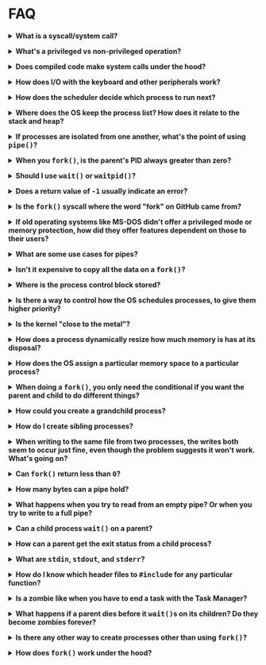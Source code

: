# FAQ

<p><details><summary><b>What is a syscall/system call?</b></summary><p>

From a C programming perspective, you can think of a syscall as a function that
you call to get the OS to do something for you. It looks just like a regular
function, but the behavior is different.

This is not a syscall:

```c
double x = sqrt(2);
```

You don't need any special access to hardware to compute a square root, so that
just happens in _user space_ without involving the OS.

This _is_ a syscall:

```c
int fd = open("file.txt", O_CREAT|O_WRONLY);
```

Opening a file is something a regular user can't do (since they don't have
direct access to the hard disk). The `open()` syscall asks the OS to open the
file on the user's behalf. And the OS can agree or disagree to do that depending
on the user's authority level.

</p></details></p>

<!-- ===================================================================== -->

<p><details><summary><b>What's a privileged vs non-privileged operation?</b></summary><p>

Privileged operations need additional access to hardware or data that the user
is not normally allowed to access.

There are privileged instructions that a CPU won't execute unless in the proper
"supervisor" mode (sometimes called _ring-0_, or _system mode_ or _privileged
mode_).

An example might be accessing a file on a hard disk. A user cannot do this by
talking directly to the hardware. The user must request the OS do it on their
behalf using a syscall.

A non-privileged operation might be something like computing a square root. This
doesn't require any additional access to hardware, and the user program can do
this without asking the OS for anything.

Going between these modes is called a _context switch_. The state of the running
program is saved (so it can be restarted later), and then the OS kernel decides
what to do next. Sometimes it's executing a syscall on a process's behalf. Other
times it's scheduling an entirely different process to run.

```
        User mode           |          Privileged mode
        ---------           |          ---------------
compute square root         |
estimate pi                 |
open a file         <-------+------->    open syscall
compute pi/2                |
write to file       <-------+------->    write syscall
add 3 + 7                   |
```

</p></details></p>

<!-- ===================================================================== -->

<p><details><summary><b>Does compiled code make system calls under the hood?</b></summary><p>

Yes.

Here's an example of a function that runs partly in user space, but then makes a
syscall to complete the work:

```c
printf("%d\n", x);
```

The `printf()` library function does all the hard work of converting `x` into a
string that can be printed, but actually outputting to the screen is a
privileged operation.

So under the hood, `printf()` calls the `write()` syscall to actually perform
the final output.

</p></details></p>

<!-- ===================================================================== -->

<p><details><summary><b>How does I/O with the keyboard and other peripherals work?</b></summary><p>

From a programming standpoint, virtually all I/O in a Unix-like system takes
place through the `read()` and `write()` syscalls. These send and receive arrays
of bytes to and from open files.

One of the files that's open by default is called _standard input_. This is
normally attached to the keyboard.

```c
char buf[10];

read(0, buf, 10); // Read 10 bytes from stdin, file descriptor 0
```

Another is _standard output_, normally attached to the screen.

```c
write(1, "Hello, world!\n", 14); // print to stdout, file descriptor 1
```

In Unix, the `/dev` directory contains a number of special _device files_ that
correspond to physical devices on the system. The usual method of accessing them
involves `open()`ing the file, then interacting with it with `read()`,
`write()`, `ioctl()`, and `fcntl()`. Of course, your user needs permission to
open the device file to make this work.

</p></details></p>

<!-- ===================================================================== -->

<p><details><summary><b>How does the scheduler decide which process to run next?</b></summary><p>

The _scheduler_ is a component inside the OS that decides which process needs to
run next. Your CPU might only have 4 or 8 cores, so it can actually only do that
many things at once.

But a Unix system might have 200 processes running at the same time, and those
200 processes have to be juggled across the few cores a CPU has.

Imagine a room with 200 reporters and they all want to ask the President a
question. But only one can ask a question at a time. The President calls on one
of the reporters to ask a question, answers, then calls on the next one. How
does the President decide which reporter to call on next? That is the job of the
scheduler.

The scheduler looks at all 200 processes and decides which one to run next.

Now, _how_ it decides is up to whatever scheduler algorithm is implemented.
Imagine you were the President selecting which reporter to call on next. There
are a number of algorithms you could use. (Choose randomly, go in order, choose
the ones you personally like the most, etc.)

But a good scheduling algorithm should give CPU time to processes that the user
expects to see a snappy response from, and less time to "background" processes
that can be delayed a bit.

The [multilevel feedback
queue](https://en.wikipedia.org/wiki/Multilevel_feedback_queue) is a popular
scheduling algorithm, but there are [many
others](https://en.wikipedia.org/wiki/Scheduling_(computing)#Scheduling_disciplines).

</p></details></p>

<!-- ===================================================================== -->

<p><details><summary><b>Where does the OS keep the process list? How does it relate to the stack and heap?</b></summary><p>

Since the process list exists _outside_ any processes that are running, it
exists neither in a processes's stack nor in its heap.

From an individual process's perspective on a modern OS, the process thinks it
has all the memory on the entire system to itself. It's an illusion, though,
brought about by the magic of [virtual
memory](https://en.wikipedia.org/wiki/Virtual_memory). This is where the
individual processes's stacks and heaps are kept.

So if the process thinks it has all the RAM, where are the process list and
other OS internals kept?

The OS kernel has its own bit of dedicated memory allocated to it, and all the
internal data (process list, etc.) are kept there.

Regular user processes have zero access to this data, except via syscalls or
some other mechanism that the OS explicitly allows.

</p></details></p>

<!-- ===================================================================== -->

<p><details><summary><b>If processes are isolated from one another, what's the point of using <tt>pipe()</tt>?</b></summary><p>

If you set up the `pipe()` _before_ the `fork()`, then both parent and child
have access to the pipe's file descriptors and they remain connected.

They can then use the pipe to send messages back and forth.

(Pipes are part of a collection of Unix calls known collectively as
_interprocess communication_.)

If you mistakenly call `pipe()` _after_ `fork()`, then the parent and child will
have their on separate, disconnected pipes, and there'd be no point in it.

</p></details></p>

<!-- ===================================================================== -->

<p><details><summary><b>When you <tt>fork()</tt>, is the parent's PID always greater than zero?</b></summary><p>

Yes.

But technically, _all_ PIDs are greater than zero.

`fork()` returns `0` to the child process, but the child process's PID is
some other positive number.

The `0` returned by `fork()` is a _sentinel value_ that allows the program to
determine which process is the parent and which is the child.

Any process can call `getpid()` to find out its PID. It can also call
`getppid()` to get the parent process's PID.

(There is no `getchildpid()` call, though, since a parent might have multiple
child processes. The only way for a parent to know the PID of its children is to
remember them from the return value from `fork()`.)

</p></details></p>

<!-- ===================================================================== -->

<p><details><summary><b>Should I use <tt>wait()</tt> or <tt>waitpid()</tt>?</b></summary><p>

`waitpid()` is just like wait, except it gives you more options. With
`waitpid()`, you can wait for specific processes to exit, or for processes in a
process group. You can also specify if you want the `waitpid()` call to block or
not if there are no zombie children waiting to be reaped.

Example where the calls to `wait()` are identical to `waitpid()`:

```c
wait(NULL);
waitpid(-1, NULL, 0);
```

```c
int status;

wait(&status); // Get exit status from child zombie
waitpid(-1, &status, 0);
```

And here's an example of using `waitpid()` to wait for all children that might
have died, but then continuing to run if there are no zombies remaining.

```c
printf("Reaping zombies...\n");

// WNOHANG causes waitpid() to return 0 if
// there are no zombies remaining:

while (waitpid(-1, NULL, WNOHANG) > 0);

printf("Done reaping zombies.n");
```

Normally `wait()` and `waitpid()` will _block_ (sleep) until they have something
to do. But if you specify `WNOHANG` to `waitpid()`, it will return `0`
immediately if there are no child zombies to reap.

</p></details></p>

<!-- ===================================================================== -->

<p><details><summary><b>Does a return value of <tt>-1</tt> usually indicate an error?</b></summary><p>

It's common in general, and really common with syscalls.

The usual pattern to:

1. Make a syscall.
2. See if the return value is `-1`.
3. Use `perror()` to print an error, or check `errno` to decide what to do.

Example where we try to open a non-existent file for reading:

```c
#include <stdio.h>
#include <stdlib.h>
#include <fcntl.h>

int main(void)
{
    int fd = open("nosuchfile.txt", O_RDONLY);

    if (fd == -1) {
        perror("Error opening file");
        exit(1);
    }
}
```

Output from the above:

```shell
$ ./foo
Error opening file: No such file or directory
```

You can also check the exact value of the `errno` global variable (from
`<errno.h>`) to see what specific error occurred and act on it.

In this example, we try to write to (and maybe create) the `/etc/passwd` file.
Normal users don't have permission to do this. (**NOTE**: don't run this as
`root`!)

```c
#include <stdio.h>
#include <stdlib.h>
#include <fcntl.h>
#include <errno.h>

int main(void)
{
    int fd = open("/etc/passwd", O_CREAT|O_WRONLY);

    if (fd == -1) {
        switch errno {
            case EACCES:
                printf("You don't have permission to open this file.\n");
                break;
            case ENOENT:
                printf("No such file.\n");
                break;
            case ENOSPC:
                printf("Disk full.\n");
                break;
            default:
                perror("Error opening file");
                break;
        }
        exit(1);
    }
}
```

When a normal user runs this, they see:

```shell
$ ./foo
You don't have permission to open this file.
```

The values you can check for with `errno` are listed in the man page for the
syscall in question.

</p></details></p>

<!-- ===================================================================== -->

<p><details><summary><b>Is the <tt>fork()</tt> syscall where the word "fork" on GitHub came from?</b></summary><p>

Probably not.

GitHub needed a name for when you branched off someone else's repo.
Unfortunately for them, _branch_ already means something else to git. Seems
likely they just used fork as a similar word.

</p></details></p>

<!-- ===================================================================== -->

<p><details><summary><b>If old operating systems like MS-DOS didn't offer a privileged mode or memory protection, how did they offer features dependent on those to their users?</b></summary><p>

In a nutshell, they didn't.

You could write a program and run it in MS-DOS that could directly access
hardware, modify or overwrite the OS, or do all manner of bad things.

But those systems tended to be single-user (a family would just share with no
privacy) and it wasn't that big of a deal. Crash the system? You'd just reboot.

Rebooting happened a lot.

</p></details></p>

<!-- ===================================================================== -->

<p><details><summary><b>What are some use cases for pipes?</b></summary><p>

When you `fork()` a new process, it gets a copy of all the data. None of it is
shared. But there might be times you want to communicate between a child and
parent process.

If you set up a pipe ahead of the `fork()`, copies of that pipe's descriptors
get made for the child. But here's the magic: those descriptors still refer to
the underlying shared pipe as they do in the parent. They're still connected.

This means you can pass data across the pipe from one to the other.

Another use case is used by the shell when you run a command like this:

```shell
ls -l | wc -l
```

That pipes the output from the `ls` program to the input of `wc` (a word
counting program). The `pipe()` syscall is used to set up that communication
path between the two completely separate processes. (It also makes use of the
syscall `dup2()` to actually hook up the input and output to the pipe.)

```c
/**
 * Pipe example
 *
 * Runs the command: ls -la / | wc
 *
 * Try running the above command on the command line to see if the
 * output matches.
 */

#include <stdio.h>
#include <stdlib.h>
#include <unistd.h>
#include <errno.h>

int main(void)
{
    int fd[2];

    // Make the pipe for communication
    pipe(fd);

    // Fork a child process
    pid_t pid = fork();

    if (pid == -1) {
        perror("fork");
        exit(1);
    }

    if (pid == 0) {
        // Child process

        // Hook up standard input to the "read" end of the pipe
        dup2(fd[0], 0);

        // Close the "write" end of the pipe for the child.
        // Parent still has it open; child doesn't need it.
        close(fd[1]);

        // Run "wc"
        execlp("wc", "wc", NULL);

        // We only get here if exec() fails
        perror("exec wc");
        exit(1);
    } else {
        // Parent process

        // Hook up standard output to the "write" end of the pipe
        dup2(fd[1], 1);

        // Close the "read" end of the pipe for the parent.
        // Child still has it open; parent doesn't need it.
        close(fd[0]);

        // Run "ls -la /"
        execlp("ls", "ls", "-la", "/", NULL);

        // We only get here if exec() fails
        perror("exec ls");
        exit(1);
    }

    return 0;
}
```
</p></details></p>

<!-- ===================================================================== -->

<p><details><summary><b>Isn't it expensive to copy all the data on a <tt>fork()</tt>?</b></summary><p>

Seems like it would cost a lot to give the child a complete copy of all the
process data.

But modern operating systems implement something called [_copy on
write_](https://en.wikipedia.org/wiki/Copy-on-write) so that the data isn't
copied until the child process wants to modify it. _Then_ a copy is made.

If you're 100% certain that you're just going to call `exec()` right after
`fork()`, then there's no reason to copy anything at all. There's a historic
syscall called `vfork()` that you could use if you were _only_ going call
`exec()` after the fork.  On modern systems, `vfork()` might be marginally
faster for that use case, or it might work exactly the same way as `fork()`.

</p></details></p>

<!-- ===================================================================== -->

<p><details><summary><b>Where is the process control block stored?</b></summary><p>

That's somewhere deep in kernel memory. It's not something you can directly
access as a user. You have to use syscalls to ask the OS for information about
the process.

</p></details></p>

<!-- ===================================================================== -->

<p><details><summary><b>Is there a way to control how the OS schedules processes, to give them higher priority?</b></summary><p>

As a normal user, you can request the OS give your program _lower_ priority in
the scheduler with the `nice()` syscall.

```c
nice(10); // Be pretty nice to other processes on the system (lower priority)
```

```c
nice(20); // Be as nice as possible (lowest priority)
```

The default priority level is `0`.

If you're superuser (running as `root`), you can assign _negative nice_ levels
(AKA _mean_ levels).

```c
nice(-20); // Be as mean as possible to other processes (highest priority)
```

Particular systems might have other methods of manipulating scheduling, but
they're all going to involve making a request to the OS.

</p></details></p>

<!-- ===================================================================== -->

<p><details><summary><b>Is the kernel "close to the metal"?</b></summary><p>

Definitely. It's the arbiter of all access to all the hardware on the system.

Not only that, but the boot-up sequence of an OS is almost always written in
assembly language, as close to the metal as programmers typically go. (Although
as much of the OS as possible is written in a higher-level language because it's
so much easier.)

The expression _close to the metal_ is also used to refer to programming
languages. An example list with closer to the metal at the top would be,
roughly:

* Machine code
* Assembly language
* C
* C++, Rust
* Go, Swift
* JavaScript, Python, Perl
* TypeScript

</p></details></p>

<!-- ===================================================================== -->

<p><details><summary><b>How does a process dynamically resize how much memory is has at its disposal?</b></summary><p>

It asks the OS for more.

On Unix-like systems, this is done with the `brk()` or `sbrk()` syscall.

Normally, C developers don't call this. They call `malloc()` to get more memory,
and `malloc()` calls `brk()` if it needs to get more for this process from the
OS.

</p></details></p>

<!-- ===================================================================== -->

<p><details><summary><b>How does the OS assign a particular memory space to a particular process?</b></summary><p>

This is out of scope for the class, but is all about the crazy world of [virtual
memory](https://en.wikipedia.org/wiki/Virtual_memory). Read up on that if you
want all the gritty details.

</p></details></p>

<!-- ===================================================================== -->

<p><details><summary><b>When doing a <tt>fork()</tt>, you only need the conditional if you want the parent and child to do different things?</b></summary><p>

Yes.

And it is probably 99.999% of the time you'll want the parent and child to do
different things.

</p></details></p>

<!-- ===================================================================== -->

<p><details><summary><b>How could you create a grandchild process?</b></summary><p>

Call `fork()` from the would-be grandparent, then call `fork()` again from its
child.

</p></details></p>

<!-- ===================================================================== -->

<p><details><summary><b>How do I create sibling processes?</b></summary><p>

Just call `fork()` multiple times from the parent.

</p></details></p>

<!-- ===================================================================== -->

<p><details><summary><b>When writing to the same file from two processes, the writes both seem to occur just fine, even though the problem suggests it won't work. What's going on?</b></summary><p>

It turns out that with such small writes, and especially on Windows, the writes
come out sequentially even though they're running at the "same" time.

The demo would work better if the writes were much larger, like 512 K per write.

But the point is that any time you have multiple processes accessing _any_
shared resource, there needs to be some kind of locking in place to prevent the
processes from stepping on each other's toes.

With files, that would be some kind of file locking.

Other shared resources that you might already be familiar with, such as
databases, do their own locking so you don't have to worry about it. But on
Unix, files aren't locked automatically.

See also: [`lockf()`](http://man7.org/linux/man-pages/man3/lockf.3.html).

</p></details></p>

<!-- ===================================================================== -->

<p><details><summary><b>Can <tt>fork()</tt> return less than <tt>0</tt>?</b></summary><p>

Yes, in the case of an error.

It's best practice to check to see if it returned `-1` and react appropriately.

Most Unix syscalls return `-1` in the case of an error, and set the global
variable `errno` to reflect the error that occurred.

</p></details></p>

<!-- ===================================================================== -->

<p><details><summary><b>How many bytes can a pipe hold?</b></summary><p>

The size of the pipe is fixed by the operating system, and varies from system to
system. It's likely at least 12 KB, but is probably more.

Here's a small program that will sleep once the pipe fills up, telling you how
many bytes fit in the pipe:

```c
#include <stdio.h>
#include <unistd.h>

int main(void)
{
    int count = 0;
    int fd[2];

    pipe(fd);

    while (1) {
        write(fd[1], "A", 1);
        printf("byte count: %d\n", ++count);
    }

    return 0;
}
```

On a Mac, this reported that the pipe held 64 KB (65536 bytes).

</p></details></p>

<!-- ===================================================================== -->

<p><details><summary><b>What happens when you try to read from an empty pipe? Or when you try to write to a full pipe?</b></summary><p>

The OS will put the process that called `read()` or `write()` to sleep if
there's nothing to read or the pipe is full.

The process will be woken up as soon as it's possible for it to do more work.

</p></details></p>

<!-- ===================================================================== -->

<p><details><summary><b>Can a child process <tt>wait()</tt> on a parent?</b></summary><p>

No.

Parents can only wait on their children, not the other way around.

</p></details></p>

<!-- ===================================================================== -->

<p><details><summary><b>How can a parent get the exit status from a child process?</b></summary><p>

The `wait()` syscall accepts a pointer to an `int` that it fills with exit
status information.

Here's a rough example. Note that this example omits error checking for brevity.
There are a number of reasons a program can exit (it might exit normally, or be
killed, or a number of other things), and you should check with macros such as
`WIFEXITED()` before assuming there's an exit status to be reported.

See the [`wait()` man page](http://man7.org/linux/man-pages/man2/waitpid.2.html)
for more.

```c
#include <stdio.h>
#include <stdlib.h>
#include <unistd.h>
#include <sys/types.h>
#include <sys/wait.h>

int main(void)
{
    if (fork() == 0) {
        printf("Child: exiting with status 3\n");
        exit(3);

    } else {
        int status;

        wait(&status);

        printf("Parent: child exited with status %d\n", WEXITSTATUS(status));
    }
}
```
</p></details></p>

<!-- ===================================================================== -->

<p><details><summary><b>What are <tt>stdin</tt>, <tt>stdout</tt>, and <tt>stderr</tt>?</b></summary><p>

These are the three files that are automatically opened for a process when it is first created.

|Stream           | Short Name | File Descriptor | Symbolic File Descriptor |  Device  |
|-----------------|:----------:|:---------------:|:------------------------:|:--------:|
| Standard Input  |  `stdin`   |       `0`       |      `STDIN_FILENO`      | Keyboard |
| Standard Output |  `stdout`  |       `1`       |      `STDOUT_FILENO`     |  Screen  |
| Standard Error  |  `stderr`  |       `2`       |      `STDERR_FILENO`     |  Screen  |

`stderr` is typically used specifically for error messages, even though it goes
to the same place as `stdout`. (The idea is that you can redirect all normal
output to one place, and all error output to another place. Or suppress normal
output while allowing error output.)

</p></details></p>

<!-- ============================================================================= -->

<p><details><summary><b>How do I know which header files to <tt>#include</tt> for any particular function?</b></summary><p>

Check the man page for the function in question. It'll show it in the _Synopsis_
section.

Example for `printf()`:

> **SYNOPSIS**
> ```c
>    #include <stdio.h>
> ```
> ```c
>     int
>     printf(const char * restrict format, ...);
> ```

Note that if you type `man` on the command line for a particular function, you
might a manual page for another command that isn't the C function. In that case,
you have to specify the proper _section_ of the manual for the function.

Try section 3 for library functions, and section 2 for syscalls.

Example looking for `printf()` in section 3:

```shell
man 3 printf
```

And section 2 for the `mkdir()` syscall:

```shell
man 2 mkdir
```

</p></details></p>

<!-- ===================================================================== -->

<p><details><summary><b>Is a zombie like when you have to end a task with the Task Manager?</b></summary><p>

Not quite.

Normally, when you kill a process explicitly (with the task manager or the Unix
kill command), that process is still alive, but is misbehaving in some way.
(It's frozen, or eating CPU resources or something.)

Zombie processes, by comparison, are no longer alive. They've already exited.
They're no longer running. In Unix, you can't kill them because they're already
dead.

The only way to get rid of the zombie is:

1. Have the parent `wait()` for it.
2. If the parent is dead, then the zombie child is adopted by init (PID 1), and
   init calls `wait()` for it.

</p></details></p>

<!-- ===================================================================== -->

<p><details><summary><b>What happens if a parent dies before it <tt>wait()</tt>s on its children? Do they become zombies forever?</b></summary><p>

Fortunately, no.

It's true that a child process becomes a zombie until its parent waits for it.

But if their parent dies, how can that parent wait on it?

There's one more rule of processes in Unix: if a process's parent dies, that
process is _adopted_ by the init process (PID 1). This means that a process will
have a parent at all times, even if its original parent died.

And init is really good at reaping zombies. It frequently calls `wait()` to make
sure all its zombie children are taken care of.

One path:

1. Parent `fork()`s a child.
2. Parent dies, becomes a zombie
3. Child is adopted by init.
4. Parent zombie is reaped by its parent calling `wait()`.
5. Child dies, becomes a zombie.
6. Child zombie is reaped by init calling `wait()`.

Another possible path:

1. Parent `fork()`s a child.
2. Child dies, becomes a zombie.
3. Parent dies, becomes a zombie
4. Child zombie is adopted by init.
5. Parent zombie is reaped by its parent calling `wait()`.
6. Child zombie is reaped by init calling `wait()`.

In any case, all zombies are reaped properly.

</p></details></p>

<!-- ===================================================================== -->

<p><details><summary><b>Is there any other way to create processes other than using <tt>fork()</tt>?</b></summary><p>

No. That's all you got.

And coupled with `exec()`, it's really all you need.

</p></details></p>

<!-- ===================================================================== -->

<p><details><summary><b>How does <tt>fork()</tt> work under the hood?</b></summary><p>

It's not required to know this to be an effective Unix systems developer, but it
is useful information for the curious.

This is adapted from Maurice J. Bach's fantastic book, [_The Design of the UNIX
Operating
System_](https://books.google.com/books/about/The_Design_of_the_UNIX_Operating_System.html?id=NrBQAAAAMAAJ).

Note that this is _not_ how to use the `fork()` syscall; this is how the
`fork()` syscall is implemented inside the OS. If you were writing your own
Unix-like OS, you'd use an algorithm like this one.

```pseudocode
// This is pseudocode!

// algorithm: fork
//
// input:  none
//
// output: to parent process, child PID number
//         to child process, 0

pid_t fork(void)
{
    // Do some initial checks to make sure the user can call fork()
    // at this time. If any of these fail, fork() will return -1.

    check for available kernel resources;
    check that the user not running too many processes;

    // Create a new process table entry for the child:

    get free process table slot for child;
    get unique PID number for child;
    mark child state as "being created";
    copy data from parent process table slot to new child slot;

    // Bookkeeping on resources referenced by the child:

    increment counts on current directory inode;
    increment counts on changed root (if applicable);
    increment open file counts in file table;

    // This is what gives the child a copy of all the parent's variables and code:

    make a copy of parent context (u area, text, data, stack) in memory;

    // We need to let the child know that it's supposed to begin its life here
    // in kernel mode in the middle of this fork() call:

    push dummy system level context layer onto child system level context;

    // The dummy context contains data allowing the child process to
    // recognize itself, and start running from the following "if" statement
    // when scheduled:

    if (executing process is parent process) {
        // We're the parent

        set child state to "ready to run";

        // The return value of fork() is the new child's PID if we're
        // the parent:

        return childID; // from kernel mode to user mode

    } else {
        // We're the child
        initialize u area timing fields;

        // The return value of fork() is 0 if we're the child:

        return 0; // from kernel mode to user mode
    }
}
```
</p></details></p>

<!--
TODO:
9)How do distributed systems work? 
-->

<!-- ===================================================================== -->

<!--
Template:

<p><details><summary><b></b></summary><p>
</p></details></p>

-->
